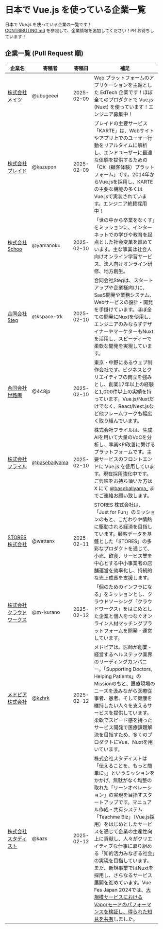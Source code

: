 # 日本で Vue.js を使っている企業一覧

日本で Vue.js を使っている企業の一覧です！\
[CONTRIBUTING.md](CONTRIBUTING.md) を参照して、企業情報を追加してください！PR お待ちしています！

## 企業一覧 (Pull Request 順)

| 企業名                                                         | 寄稿者    | 寄稿日     | 補足                                                                                                                                        |
| -------------------------------------------------------------- | --------- | ---------- | ------------------------------------------------------------------------------------------------------------------------------------------- |
| [株式会社メイツ](https://www.wantedly.com/companies/mates-edu) | @ubugeeei | 2025-02-09 | Web プラットフォームのアプリケーションを主軸とした EdTech 企業です！ほぼ全てのプロダクトで Vue.js (Nuxt) を使っています！エンジニア募集中！ |
| [株式会社プレイド](https://recruit.plaid.co.jp/) | @kazupon | 2025-02-09 | プレイドの主要サービス「KARTE」は、Webサイトやアプリ上でのユーザー行動をリアルタイムに解析し、エンドユーザーに最適な体験を提供するための「CX（顧客体験）プラットフォーム」です。2014年からVue.jsを採用し、KARTEの主要な機能の多くはVue.jsで実装されています。エンジニア絶賛採用中！ |
| [株式会社Schoo](https://corp.schoo.jp) | @yamanoku | 2025-02-10 | 「世の中から卒業をなくす」をミッションに、インターネットでの学びや教育を起点とした社会変革を進めています。主な事業は社会人向けオンライン学習サービス、法人向けオンライン研修、地方創生。 |
| [合同会社Steg](https://team-steg.com) | @kspace-trk | 2025-02-10 | 合同会社Stegは、スタートアップや企業様向けに、SaaS開発や業務システム、Webサービスの設計・開発を手掛けています。ほぼ全ての開発にNuxtを使用し、エンジニアのみならずデザイナーやマーケターもNuxtを活用し、スピーディーで柔軟な開発を実現しています。 |
| [合同会社世路庵](https://www.ceroan.co.jp) | @448jp | 2025-02-10 | 東京・中野にあるウェブ制作会社です。ビジネスとクリエイティブの両立を強みとし、創業17年以上の経験と1,000件以上の実績を持っています。Vue.js/Nuxtだけでなく、React/Next.jsなど他フレームワークも幅広く取り組んでいます。 |
| [株式会社フライル](https://flyle.io/jp) | [@baseballyama](https://github.com/baseballyama) | 2025-02-10 | 株式会社フライルは、生成AIを用いて大量のVoCを分析し、事業KPI改善に繋げるプラットフォームです。主要サービスのフロントエンドに Vue.js を使用しています。現在採用強化中です。ご興味をお持ち頂いた方は X にて [@baseballyama_](https://x.com/baseballyama_) までご連絡お願い致します。 |
| [STORES 株式会社](https://www.st.inc/) | @wattanx | 2025-02-11 | STORES 株式会社は、「Just for Fun」のミッションのもと、こだわりや情熱に駆動される経済を目指しています。顧客データを基盤とした「STORES」の多彩なプロダクトを通じて、小売、飲食、サービス業を中心とする中小事業者の店舗運営を効率化し、持続的な売上成長を支援します。|
| [株式会社クラウドワークス](https://crowdworks.jp/) | @m-kurano | 2025-02-12 | 「個のためのインフラになる」をミッションとし、クラウドソーシング「クラウドワークス」をはじめとした企業と個人をつなぐオンライン人材マッチングプラットフォームを開発・運営しています。|
| [メドピア株式会社](https://medpeer.co.jp/) | [@kzhrk](https://github.com/kzhrk) | 2025-02-12 | メドピアは、医師が創業・経営するヘルステック業界のリーディングカンパニー。「Supporting Doctors, Helping Patients」のMissionのもと、医療現場のニーズを汲みながら医療従事者、患者、そして健康を維持したい人々を支えるサービスを提供しています。柔軟でスピード感を持ったサービス開発で医療課題解決を目指すため、多くのプロダクトにVue、Nuxtを用いています。 |
| [株式会社スタディスト](https://studist.jp/) | @kazs | 2025-02-12 | 株式会社スタディストは「伝えることを、もっと簡単に。」というミッションをかかげ、無駄がなく均整の取れた「リーンオペレーション」の実現を目指すスタートアップです。マニュアル作成・共有システム「Teachme Biz」（Vue.js採用）をはじめとしたサービスを通じて企業の生産性向上に貢献し、人々がクリエイティブな仕事に取り組める「知的活力みなぎる社会」の実現を目指しています。また、新規事業ではNuxtを採用し、さらなるサービス展開を進めています。Vue Fes Japan 2024では、[大規模サービスにおけるVaporモードのパフォーマンスを検証し、得られた知見を共有](https://speakerdeck.com/kazukishimamoto/vapormodowoda-gui-mo-sabisunizui-su-dao-ru-sitexue-biwogong-you-suru)しました。|
